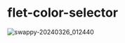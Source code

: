 # flet-color-selector

![swappy-20240326_012440](https://github.com/tibssy/flet-color-selector/assets/72749248/e3544dc6-e484-4360-b206-1702e0198d88)
